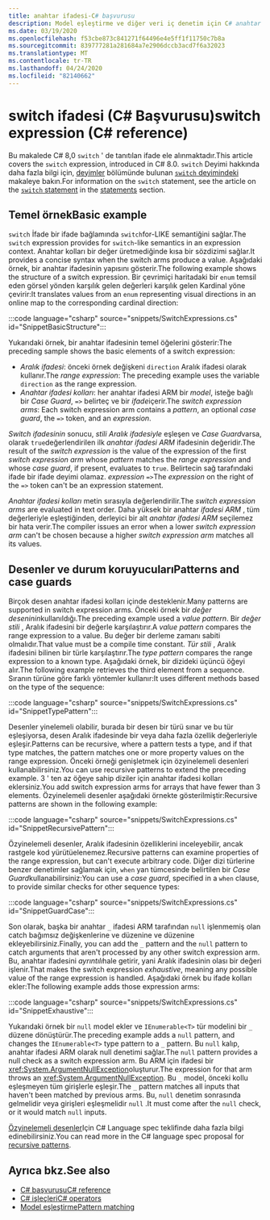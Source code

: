 ```yaml
---
title: anahtar ifadesi-C# başvurusu
description: Model eşleştirme ve diğer veri iç denetim için C# anahtar ifadesini nasıl kullanacağınızı öğrenin
ms.date: 03/19/2020
ms.openlocfilehash: f53cbe873c841271f64496e4e5ff1f11750c7b8a
ms.sourcegitcommit: 839777281a281684a7e2906dccb3acd7f6a32023
ms.translationtype: MT
ms.contentlocale: tr-TR
ms.lasthandoff: 04/24/2020
ms.locfileid: "82140662"
---
```

# <a name="switch-expression-c-reference"></a><span data-ttu-id="352a9-103">switch ifadesi (C# Başvurusu)</span><span class="sxs-lookup"><span data-stu-id="352a9-103">switch expression (C# reference)</span></span>

<span data-ttu-id="352a9-104">Bu makalede C# 8,0 `switch` ' de tanıtılan ifade ele alınmaktadır.</span><span class="sxs-lookup"><span data-stu-id="352a9-104">This article covers the `switch` expression, introduced in C# 8.0.</span></span> <span data-ttu-id="352a9-105">`switch` Deyimi hakkında daha fazla bilgi için, [deyimler](../keywords/index.md) bölümünde bulunan [ `switch` deyimindeki](../keywords/switch.md) makaleye bakın.</span><span class="sxs-lookup"><span data-stu-id="352a9-105">For information on the `switch` statement, see the article on the [`switch` statement](../keywords/switch.md) in the [statements](../keywords/index.md) section.</span></span>

## <a name="basic-example"></a><span data-ttu-id="352a9-106">Temel örnek</span><span class="sxs-lookup"><span data-stu-id="352a9-106">Basic example</span></span>

<span data-ttu-id="352a9-107">`switch` İfade bir ifade bağlamında `switch`for-LIKE semantiğini sağlar.</span><span class="sxs-lookup"><span data-stu-id="352a9-107">The `switch` expression provides for `switch`-like semantics in an expression context.</span></span> <span data-ttu-id="352a9-108">Anahtar kolları bir değer üretmediğinde kısa bir sözdizimi sağlar.</span><span class="sxs-lookup"><span data-stu-id="352a9-108">It provides a concise syntax when the switch arms produce a value.</span></span> <span data-ttu-id="352a9-109">Aşağıdaki örnek, bir anahtar ifadesinin yapısını gösterir.</span><span class="sxs-lookup"><span data-stu-id="352a9-109">The following example shows the structure of a switch expression.</span></span> <span data-ttu-id="352a9-110">Bir çevrimiçi haritadaki bir `enum` temsil eden görsel yönden karşılık gelen değerleri karşılık gelen Kardinal yöne çevirir:</span><span class="sxs-lookup"><span data-stu-id="352a9-110">It translates values from an `enum` representing visual directions in an online map to the corresponding cardinal direction:</span></span>

:::code language="csharp" source="snippets/SwitchExpressions.cs" id="SnippetBasicStructure":::

<span data-ttu-id="352a9-111">Yukarıdaki örnek, bir anahtar ifadesinin temel öğelerini gösterir:</span><span class="sxs-lookup"><span data-stu-id="352a9-111">The preceding sample shows the basic elements of a switch expression:</span></span>

- <span data-ttu-id="352a9-112">*Aralık ifadesi*: önceki örnek değişkeni `direction` Aralık ifadesi olarak kullanır.</span><span class="sxs-lookup"><span data-stu-id="352a9-112">The *range expression*: The preceding example uses the variable `direction` as the range expression.</span></span>
- <span data-ttu-id="352a9-113">*Anahtar ifadesi kolları*: her anahtar ifadesi ARM bir *model*, isteğe bağlı bir *Case Guard*, `=>` belirteç ve bir *ifade*içerir.</span><span class="sxs-lookup"><span data-stu-id="352a9-113">The *switch expression arms*: Each switch expression arm contains a *pattern*, an optional *case guard*, the `=>` token, and an *expression*.</span></span>

<span data-ttu-id="352a9-114">*Switch ifadesinin* sonucu, *stili* *Aralık ifadesiyle* eşleşen ve *Case Guard*varsa, olarak `true`değerlendirilen ilk *anahtar ifadesi ARM* ifadesinin değeridir.</span><span class="sxs-lookup"><span data-stu-id="352a9-114">The result of the *switch expression* is the value of the expression of the first *switch expression arm* whose *pattern* matches the *range expression* and whose *case guard*, if present, evaluates to `true`.</span></span> <span data-ttu-id="352a9-115">Belirtecin sağ tarafındaki ifade bir ifade deyimi olamaz. *expression* `=>`</span><span class="sxs-lookup"><span data-stu-id="352a9-115">The *expression* on the right of the `=>` token can't be an expression statement.</span></span>

<span data-ttu-id="352a9-116">*Anahtar ifadesi kolları* metin sırasıyla değerlendirilir.</span><span class="sxs-lookup"><span data-stu-id="352a9-116">The *switch expression arms* are evaluated in text order.</span></span> <span data-ttu-id="352a9-117">Daha yüksek bir anahtar *ifadesi ARM* , tüm değerleriyle eşleştiğinden, derleyici bir alt *anahtar ifadesi ARM* seçilemez bir hata verir.</span><span class="sxs-lookup"><span data-stu-id="352a9-117">The compiler issues an error when a lower *switch expression arm* can't be chosen because a higher *switch expression arm* matches all its values.</span></span>

## <a name="patterns-and-case-guards"></a><span data-ttu-id="352a9-118">Desenler ve durum koruyucuları</span><span class="sxs-lookup"><span data-stu-id="352a9-118">Patterns and case guards</span></span>

<span data-ttu-id="352a9-119">Birçok desen anahtar ifadesi kolları içinde desteklenir.</span><span class="sxs-lookup"><span data-stu-id="352a9-119">Many patterns are supported in switch expression arms.</span></span> <span data-ttu-id="352a9-120">Önceki örnek bir *değer deseninin*kullanıldığı.</span><span class="sxs-lookup"><span data-stu-id="352a9-120">The preceding example used a *value pattern*.</span></span> <span data-ttu-id="352a9-121">Bir *değer stili* , Aralık ifadesini bir değerle karşılaştırır.</span><span class="sxs-lookup"><span data-stu-id="352a9-121">A *value pattern* compares the range expression to a value.</span></span> <span data-ttu-id="352a9-122">Bu değer bir derleme zamanı sabiti olmalıdır.</span><span class="sxs-lookup"><span data-stu-id="352a9-122">That value must be a compile time constant.</span></span> <span data-ttu-id="352a9-123">*Tür stili* , Aralık ifadesini bilinen bir türle karşılaştırır.</span><span class="sxs-lookup"><span data-stu-id="352a9-123">The *type pattern* compares the range expression to a known type.</span></span> <span data-ttu-id="352a9-124">Aşağıdaki örnek, bir dizideki üçüncü öğeyi alır.</span><span class="sxs-lookup"><span data-stu-id="352a9-124">The following example retrieves the third element from a sequence.</span></span> <span data-ttu-id="352a9-125">Sıranın türüne göre farklı yöntemler kullanır:</span><span class="sxs-lookup"><span data-stu-id="352a9-125">It uses different methods based on the type of the sequence:</span></span>

:::code language="csharp" source="snippets/SwitchExpressions.cs" id="SnippetTypePattern":::

<span data-ttu-id="352a9-126">Desenler yinelemeli olabilir, burada bir desen bir türü sınar ve bu tür eşleşiyorsa, desen Aralık ifadesinde bir veya daha fazla özellik değerleriyle eşleşir.</span><span class="sxs-lookup"><span data-stu-id="352a9-126">Patterns can be recursive, where a pattern tests a type, and if that type matches, the pattern matches one or more property values on the range expression.</span></span> <span data-ttu-id="352a9-127">Önceki örneği genişletmek için özyinelemeli desenleri kullanabilirsiniz.</span><span class="sxs-lookup"><span data-stu-id="352a9-127">You can use recursive patterns to extend the preceding example.</span></span> <span data-ttu-id="352a9-128">3 ' ten az öğeye sahip diziler için anahtar ifadesi kolları eklersiniz.</span><span class="sxs-lookup"><span data-stu-id="352a9-128">You add switch expression arms for arrays that have fewer than 3 elements.</span></span> <span data-ttu-id="352a9-129">Özyinelemeli desenler aşağıdaki örnekte gösterilmiştir:</span><span class="sxs-lookup"><span data-stu-id="352a9-129">Recursive patterns are shown in the following example:</span></span>

:::code language="csharp" source="snippets/SwitchExpressions.cs" id="SnippetRecursivePattern":::

<span data-ttu-id="352a9-130">Özyinelemeli desenler, Aralık ifadesinin özelliklerini inceleyebilir, ancak rastgele kod yürütüelenemez.</span><span class="sxs-lookup"><span data-stu-id="352a9-130">Recursive patterns can examine properties of the range expression, but can't execute arbitrary code.</span></span> <span data-ttu-id="352a9-131">Diğer dizi türlerine benzer denetimler sağlamak için, `when` yan tümcesinde belirtilen bir *Case Guard*kullanabilirsiniz:</span><span class="sxs-lookup"><span data-stu-id="352a9-131">You can use a *case guard*, specified in a `when` clause, to provide similar checks for other sequence types:</span></span>

:::code language="csharp" source="snippets/SwitchExpressions.cs" id="SnippetGuardCase":::

<span data-ttu-id="352a9-132">Son olarak, başka bir anahtar `_` ifadesi ARM tarafından `null` işlenmemiş olan catch bağımsız değişkenlerine ve düzenine ve düzenine ekleyebilirsiniz.</span><span class="sxs-lookup"><span data-stu-id="352a9-132">Finally, you can add the `_` pattern and the `null` pattern to catch arguments that aren't processed by any other switch expression arm.</span></span> <span data-ttu-id="352a9-133">Bu, anahtar ifadesini *ayrıntılı*hale getirir, yani Aralık ifadesinin olası bir değeri işlenir.</span><span class="sxs-lookup"><span data-stu-id="352a9-133">That makes the switch expression *exhaustive*, meaning any possible value of the range expression is handled.</span></span> <span data-ttu-id="352a9-134">Aşağıdaki örnek bu ifade kolları ekler:</span><span class="sxs-lookup"><span data-stu-id="352a9-134">The following example adds those expression arms:</span></span>

:::code language="csharp" source="snippets/SwitchExpressions.cs" id="SnippetExhaustive":::

<span data-ttu-id="352a9-135">Yukarıdaki örnek bir `null` model ekler ve `IEnumerable<T>` tür modelini bir `_` düzene dönüştürür.</span><span class="sxs-lookup"><span data-stu-id="352a9-135">The preceding example adds a `null` pattern, and changes the `IEnumerable<T>` type pattern to a `_` pattern.</span></span> <span data-ttu-id="352a9-136">Bu `null` kalıp, anahtar ifadesi ARM olarak null denetimi sağlar.</span><span class="sxs-lookup"><span data-stu-id="352a9-136">The `null` pattern provides a null check as a switch expression arm.</span></span> <span data-ttu-id="352a9-137">Bu ARM için ifadesi bir <xref:System.ArgumentNullException>oluşturur.</span><span class="sxs-lookup"><span data-stu-id="352a9-137">The expression for that arm throws an <xref:System.ArgumentNullException>.</span></span> <span data-ttu-id="352a9-138">Bu `_` model, önceki kollu eşleşmeyen tüm girişlerle eşleşir.</span><span class="sxs-lookup"><span data-stu-id="352a9-138">The `_` pattern matches all inputs that haven't been matched by previous arms.</span></span> <span data-ttu-id="352a9-139">Bu, `null` denetim sonrasında gelmelidir veya girişleri eşleşmelidir `null` .</span><span class="sxs-lookup"><span data-stu-id="352a9-139">It must come after the `null` check, or it would match `null` inputs.</span></span>

<span data-ttu-id="352a9-140">[Özyinelemeli desenler](~/_csharplang/proposals/csharp-8.0/patterns.md#switch-expression)Için C# Language spec teklifinde daha fazla bilgi edinebilirsiniz.</span><span class="sxs-lookup"><span data-stu-id="352a9-140">You can read more in the C# language spec proposal for [recursive patterns](~/_csharplang/proposals/csharp-8.0/patterns.md#switch-expression).</span></span>

## <a name="see-also"></a><span data-ttu-id="352a9-141">Ayrıca bkz.</span><span class="sxs-lookup"><span data-stu-id="352a9-141">See also</span></span>

- [<span data-ttu-id="352a9-142">C# başvurusu</span><span class="sxs-lookup"><span data-stu-id="352a9-142">C# reference</span></span>](../index.md)
- [<span data-ttu-id="352a9-143">C# işleçleri</span><span class="sxs-lookup"><span data-stu-id="352a9-143">C# operators</span></span>](index.md)
- [<span data-ttu-id="352a9-144">Model eşleştirme</span><span class="sxs-lookup"><span data-stu-id="352a9-144">Pattern matching</span></span>](../../pattern-matching.md)
